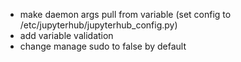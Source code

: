 - make daemon args pull from variable (set config to /etc/jupyterhub/jupyterhub_config.py)
- add variable validation
- change manage sudo to false by default